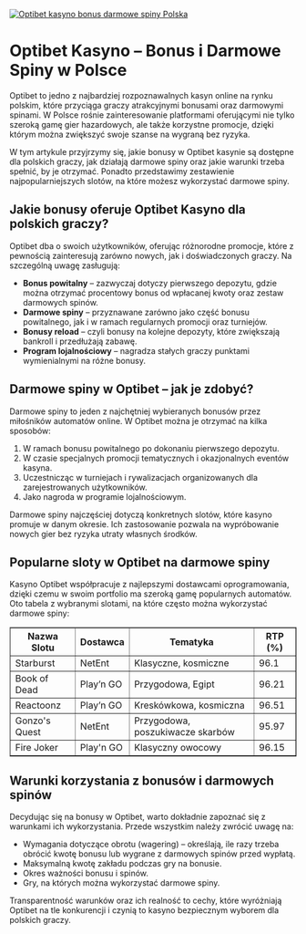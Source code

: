 [![Optibet kasyno bonus darmowe spiny Polska](https://123-caf.pages.dev/gitsignup.png)](https://vrmoo.ru/Bt82HjjY)

<h1>Optibet Kasyno – Bonus i Darmowe Spiny w Polsce</h1> <p>Optibet to jedno z najbardziej rozpoznawalnych kasyn online na rynku polskim, które przyciąga graczy atrakcyjnymi bonusami oraz darmowymi spinami. W Polsce rośnie zainteresowanie platformami oferującymi nie tylko szeroką gamę gier hazardowych, ale także korzystne promocje, dzięki którym można zwiększyć swoje szanse na wygraną bez ryzyka.</p>  <p>W tym artykule przyjrzymy się, jakie bonusy w Optibet kasynie są dostępne dla polskich graczy, jak działają darmowe spiny oraz jakie warunki trzeba spełnić, by je otrzymać. Ponadto przedstawimy zestawienie najpopularniejszych slotów, na które możesz wykorzystać darmowe spiny.</p>  <h2>Jakie bonusy oferuje Optibet Kasyno dla polskich graczy?</h2> <p>Optibet dba o swoich użytkowników, oferując różnorodne promocje, które z pewnością zainteresują zarówno nowych, jak i doświadczonych graczy. Na szczególną uwagę zasługują:</p> <ul>   <li><strong>Bonus powitalny</strong> – zazwyczaj dotyczy pierwszego depozytu, gdzie można otrzymać procentowy bonus od wpłacanej kwoty oraz zestaw darmowych spinów.</li>   <li><strong>Darmowe spiny</strong> – przyznawane zarówno jako część bonusu powitalnego, jak i w ramach regularnych promocji oraz turniejów.</li>   <li><strong>Bonusy reload</strong> – czyli bonusy na kolejne depozyty, które zwiększają bankroll i przedłużają zabawę.</li>   <li><strong>Program lojalnościowy</strong> – nagradza stałych graczy punktami wymienialnymi na różne bonusy.</li> </ul>  <h2>Darmowe spiny w Optibet – jak je zdobyć?</h2> <p>Darmowe spiny to jeden z najchętniej wybieranych bonusów przez miłośników automatów online. W Optibet można je otrzymać na kilka sposobów:</p> <ol>   <li>W ramach bonusu powitalnego po dokonaniu pierwszego depozytu.</li>   <li>W czasie specjalnych promocji tematycznych i okazjonalnych eventów kasyna.</li>   <li>Uczestnicząc w turniejach i rywalizacjach organizowanych dla zarejestrowanych użytkowników.</li>   <li>Jako nagroda w programie lojalnościowym.</li> </ol> <p>Darmowe spiny najczęściej dotyczą konkretnych slotów, które kasyno promuje w danym okresie. Ich zastosowanie pozwala na wypróbowanie nowych gier bez ryzyka utraty własnych środków.</p>  <h2>Popularne sloty w Optibet na darmowe spiny</h2> <p>Kasyno Optibet współpracuje z najlepszymi dostawcami oprogramowania, dzięki czemu w swoim portfolio ma szeroką gamę popularnych automatów. Oto tabela z wybranymi slotami, na które często można wykorzystać darmowe spiny:</p>  <table border="1" cellpadding="8" cellspacing="0">   <thead>     <tr>       <th>Nazwa Slotu</th>       <th>Dostawca</th>       <th>Tematyka</th>       <th>RTP (%)</th>     </tr>   </thead>   <tbody>     <tr>       <td>Starburst</td>       <td>NetEnt</td>       <td>Klasyczne, kosmiczne</td>       <td>96.1</td>     </tr>     <tr>       <td>Book of Dead</td>       <td>Play’n GO</td>       <td>Przygodowa, Egipt</td>       <td>96.21</td>     </tr>     <tr>       <td>Reactoonz</td>       <td>Play’n GO</td>       <td>Kreskówkowa, kosmiczna</td>       <td>96.51</td>     </tr>     <tr>       <td>Gonzo's Quest</td>       <td>NetEnt</td>       <td>Przygodowa, poszukiwacze skarbów</td>       <td>95.97</td>     </tr>     <tr>       <td>Fire Joker</td>       <td>Play'n GO</td>       <td>Klasyczny owocowy</td>       <td>96.15</td>     </tr>   </tbody> </table>  <h2>Warunki korzystania z bonusów i darmowych spinów</h2> <p>Decydując się na bonusy w Optibet, warto dokładnie zapoznać się z warunkami ich wykorzystania. Przede wszystkim należy zwrócić uwagę na:</p> <ul>   <li>Wymagania dotyczące obrotu (wagering) – określają, ile razy trzeba obrócić kwotę bonusu lub wygrane z darmowych spinów przed wypłatą.</li>   <li>Maksymalną kwotę zakładu podczas gry na bonusie.</li>   <li>Okres ważności bonusu i spinów.</li>   <li>Gry, na których można wykorzystać darmowe spiny.</li> </ul> <p>Transparentność warunków oraz ich realność to cechy, które wyróżniają Optibet na tle konkurencji i czynią to kasyno bezpiecznym wyborem dla polskich graczy.</p>